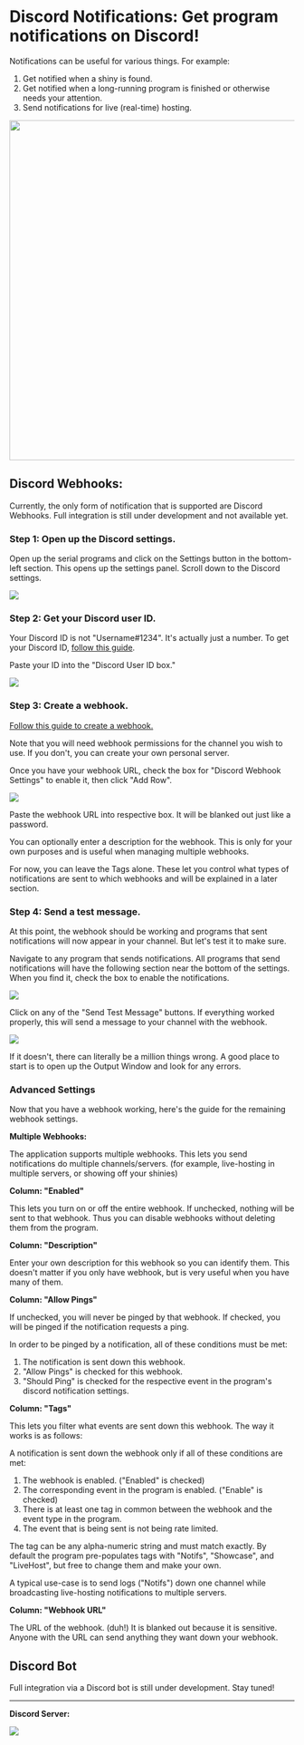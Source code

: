 # Discord Notifications: Get program notifications on Discord!

Notifications can be useful for various things. For example:
1. Get notified when a shiny is found.
2. Get notified when a long-running program is finished or otherwise needs your attention.
3. Send notifications for live (real-time) hosting.

<img src="images/discord-notifications-0.png" height="600">


## Discord Webhooks:

Currently, the only form of notification that is supported are Discord Webhooks. Full integration is still under development and not available yet.

### Step 1: Open up the Discord settings.

Open up the serial programs and click on the Settings button in the bottom-left section. This opens up the settings panel. Scroll down to the Discord settings.

<img src="images/discord-notifications-program-settings.png">

### Step 2: Get your Discord user ID.

Your Discord ID is not "Username#1234". It's actually just a number. To get your Discord ID, [follow this guide](https://support.discord.com/hc/en-us/articles/206346498-Where-can-I-find-my-User-Server-Message-ID-).

Paste your ID into the "Discord User ID box."

<img src="images/discord-notifications-program-settings-userid.png">


### Step 3: Create a webhook.

[Follow this guide to create a webhook.](https://support.discord.com/hc/en-us/articles/228383668-Intro-to-Webhooks)

Note that you will need webhook permissions for the channel you wish to use. If you don't, you can create your own personal server.

Once you have your webhook URL, check the box for "Discord Webhook Settings" to enable it, then click "Add Row".

<img src="images/discord-notifications-program-settings-webhooks-0.png">

Paste the webhook URL into respective box. It will be blanked out just like a password.

You can optionally enter a description for the webhook. This is only for your own purposes and is useful when managing multiple webhooks.

For now, you can leave the Tags alone. These let you control what types of notifications are sent to which webhooks and will be explained in a later section.

### Step 4: Send a test message.

At this point, the webhook should be working and programs that sent notifications will now appear in your channel. But let's test it to make sure.

Navigate to any program that sends notifications. All programs that send notifications will have the following section near the bottom of the settings. When you find it, check the box to enable the notifications.

<img src="images/discord-notifications-event-settings-0.png">

Click on any of the "Send Test Message" buttons. If everything worked properly, this will send a message to your channel with the webhook.

<img src="images/discord-notifications-webhooks-0.png">

If it doesn't, there can literally be a million things wrong. A good place to start is to open up the Output Window and look for any errors.

### Advanced Settings

Now that you have a webhook working, here's the guide for the remaining webhook settings.

**Multiple Webhooks:**

The application supports multiple webhooks. This lets you send notifications do multiple channels/servers. (for example, live-hosting in multiple servers, or showing off your shinies)

**Column: "Enabled"**

This lets you turn on or off the entire webhook. If unchecked, nothing will be sent to that webhook. Thus you can disable webhooks without deleting them from the program.

**Column: "Description"**

Enter your own description for this webhook so you can identify them. This doesn't matter if you only have webhook, but is very useful when you have many of them.

**Column: "Allow Pings"**

If unchecked, you will never be pinged by that webhook. If checked, you will be pinged if the notification requests a ping.

In order to be pinged by a notification, all of these conditions must be met:
1. The notification is sent down this webhook.
2. "Allow Pings" is checked for this webhook.
3. "Should Ping" is checked for the respective event in the program's discord notification settings.

**Column: "Tags"**

This lets you filter what events are sent down this webhook. The way it works is as follows:

A notification is sent down the webhook only if all of these conditions are met:
1. The webhook is enabled. ("Enabled" is checked)
2. The corresponding event in the program is enabled. ("Enable" is checked)
3. There is at least one tag in common between the webhook and the event type in the program.
4. The event that is being sent is not being rate limited.

The tag can be any alpha-numeric string and must match exactly. By default the program pre-populates tags with "Notifs", "Showcase", and "LiveHost", but free to change them and make your own.

A typical use-case is to send logs ("Notifs") down one channel while broadcasting live-hosting notifications to multiple servers.

**Column: "Webhook URL"**

The URL of the webhook. (duh!) It is blanked out because it is sensitive. Anyone with the URL can send anything they want down your webhook.

## Discord Bot

Full integration via a Discord bot is still under development. Stay tuned!




<hr>

**Discord Server:** 

[<img src="https://canary.discordapp.com/api/guilds/695809740428673034/widget.png?style=banner2">](https://discord.gg/cQ4gWxN)


